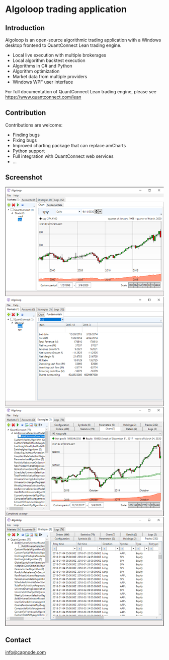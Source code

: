 Algoloop trading application
=========

## Introduction ##
Algoloop is an open-source algorithmic trading application with a Windows desktop frontend to QuantConnect Lean trading engine. 
- Local live execution with multiple brokerages
- Local algorithm backtest execution
- Algorithms in C# and Python
- Algorithm optimization
- Market data from multiple providers
- Windows WPF user interface

For full documentation of QuantConnect Lean trading engine, please see https://www.quantconnect.com/lean


## Contribution ##
Contributions are welcome:
- Finding bugs
- Fixing bugs
- Improved charting package that can replace amCharts
- Python support
- Full integration with QuantConnect web services
- ...


## Screenshot ##
![alt tag](Algoloop/Doc/Chart.png)
![alt tag](Algoloop/Doc/Fundamentals.png)
![alt tag](Algoloop/Doc/Strategy.png)
![alt tag](Algoloop/Doc/Trades.png)

## Contact ##
info@capnode.com
